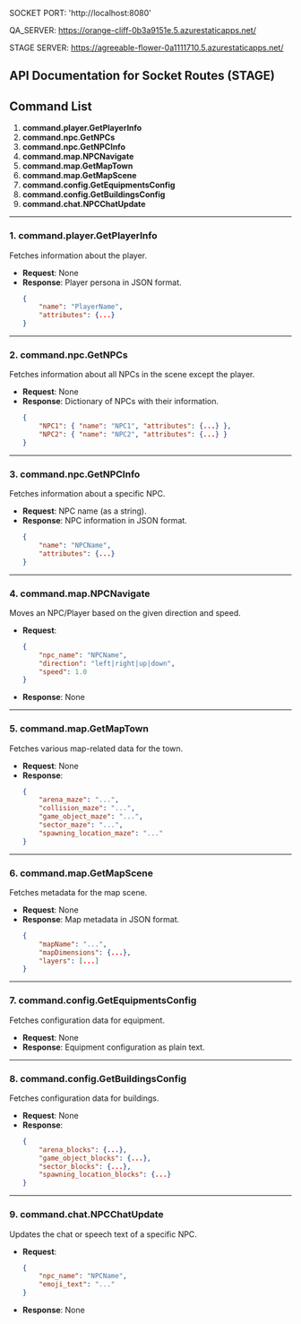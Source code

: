 SOCKET PORT: 'http://localhost:8080'

QA_SERVER: 
https://orange-cliff-0b3a9151e.5.azurestaticapps.net/

STAGE SERVER:
https://agreeable-flower-0a1111710.5.azurestaticapps.net/


## **API Documentation for Socket Routes (STAGE)**

## **Command List**
1. **command.player.GetPlayerInfo**
2. **command.npc.GetNPCs**
3. **command.npc.GetNPCInfo**
4. **command.map.NPCNavigate**
5. **command.map.GetMapTown**
6. **command.map.GetMapScene**
7. **command.config.GetEquipmentsConfig**
8. **command.config.GetBuildingsConfig**
9. **command.chat.NPCChatUpdate**

---

### **1. command.player.GetPlayerInfo**
Fetches information about the player.

- **Request**: None
- **Response**: Player persona in JSON format.
  ```json
  {
      "name": "PlayerName",
      "attributes": {...}
  }
  ```

---

### **2. command.npc.GetNPCs**
Fetches information about all NPCs in the scene except the player.

- **Request**: None
- **Response**: Dictionary of NPCs with their information.
  ```json
  {
      "NPC1": { "name": "NPC1", "attributes": {...} },
      "NPC2": { "name": "NPC2", "attributes": {...} }
  }
  ```

---

### **3. command.npc.GetNPCInfo**
Fetches information about a specific NPC.

- **Request**: NPC name (as a string).
- **Response**: NPC information in JSON format.
  ```json
  {
      "name": "NPCName",
      "attributes": {...}
  }
  ```

---

### **4. command.map.NPCNavigate**
Moves an NPC/Player based on the given direction and speed.

- **Request**:
  ```json
  {
      "npc_name": "NPCName",
      "direction": "left|right|up|down",
      "speed": 1.0
  }
  ```
- **Response**: None

---

### **5. command.map.GetMapTown**
Fetches various map-related data for the town.

- **Request**: None
- **Response**:
  ```json
  {
      "arena_maze": "...",
      "collision_maze": "...",
      "game_object_maze": "...",
      "sector_maze": "...",
      "spawning_location_maze": "..."
  }
  ```

---

### **6. command.map.GetMapScene**
Fetches metadata for the map scene.

- **Request**: None
- **Response**: Map metadata in JSON format.
  ```json
  {
      "mapName": "...",
      "mapDimensions": {...},
      "layers": [...]
  }
  ```

---

### **7. command.config.GetEquipmentsConfig**
Fetches configuration data for equipment.

- **Request**: None
- **Response**: Equipment configuration as plain text.

---

### **8. command.config.GetBuildingsConfig**
Fetches configuration data for buildings.

- **Request**: None
- **Response**:
  ```json
  {
      "arena_blocks": {...},
      "game_object_blocks": {...},
      "sector_blocks": {...},
      "spawning_location_blocks": {...}
  }
  ```

---

### **9. command.chat.NPCChatUpdate**
Updates the chat or speech text of a specific NPC.

- **Request**:
  ```json
  {
      "npc_name": "NPCName",
      "emoji_text": "..."
  }
  ```
- **Response**: None